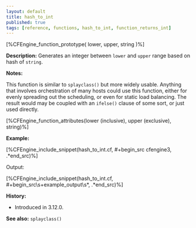 ```yaml
---
layout: default
title: hash_to_int
published: true
tags: [reference, functions, hash_to_int, function_returns_int]
---
```


[%CFEngine_function_prototype( lower, upper, string )%]

**Description:** Generates an integer between `lower` and `upper` range based on hash of `string`.

**Notes:**

This function is similar to `splayclass()` but more widely usable. Anything that
involves orchestration of many hosts could use this function, either for evenly
spreading out the scheduling, or even for static load balancing. The result
would may be coupled with an `ifelse()` clause of some sort, or just used
directly.

[%CFEngine_function_attributes(lower (inclusive), upper (exclusive), string)%]

**Example:**

[%CFEngine_include_snippet(hash_to_int.cf, #\+begin_src cfengine3, .*end_src)%]

Output:

[%CFEngine_include_snippet(hash_to_int.cf, #\+begin_src\s+example_output\s*, .*end_src)%]

**History:**

- Introduced in 3.12.0.

**See also:** `splayclass()`

